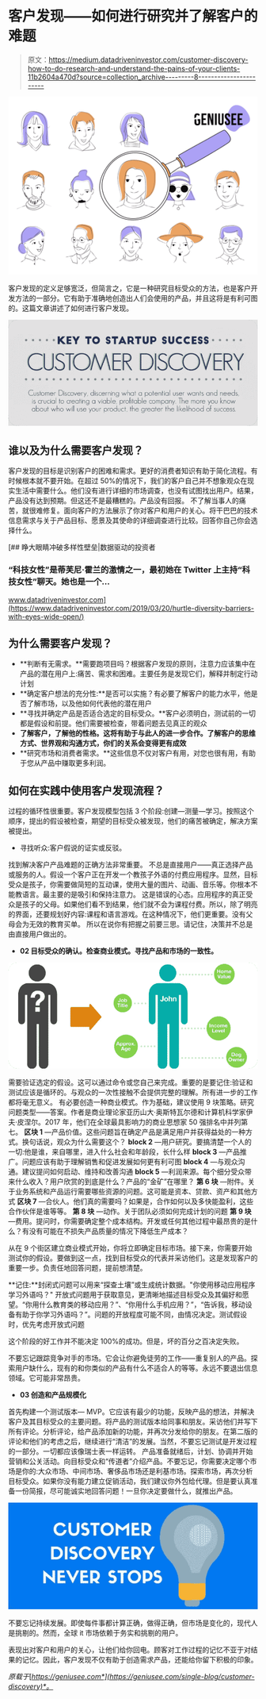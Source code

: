 # 客户发现——如何进行研究并了解客户的难题

> 原文：<https://medium.datadriveninvestor.com/customer-discovery-how-to-do-research-and-understand-the-pains-of-your-clients-11b2604a470d?source=collection_archive---------8----------------------->

![](img/5ccf56b151912bef6ed084a783997423.png)

客户发现的定义足够宽泛，但简言之，它是一种研究目标受众的方法，也是客户开发方法的一部分。它有助于准确地创造出人们会使用的产品，并且这将是有利可图的。这篇文章讲述了如何进行客户发现。

![](img/16ac4d08a2503dac29cdd18f96538fd7.png)

## 谁以及为什么需要客户发现？

客户发现的目标是识别客户的困难和需求。更好的消费者知识有助于简化流程。有时候根本就不要开始。在超过 50%的情况下，我们的客户自己并不想象观众在现实生活中需要什么。他们没有进行详细的市场调查，也没有试图找出用户。结果，产品没有达到预期。但这还不是最糟糕的。产品没有回报。
不了解当事人的痛苦，就很难修复。面向客户的方法展示了你对客户和用户的关心。将干巴巴的技术信息需求与关于产品目标、愿景及其使命的详细调查进行比较。回答你自己你会选择什么。

[](https://www.datadriveninvestor.com/2019/03/20/hurtle-diversity-barriers-with-eyes-wide-open/) [## 睁大眼睛冲破多样性壁垒|数据驱动的投资者

### “科技女性”是蒂芙尼·霍兰的激情之一，最初她在 Twitter 上主持“科技女性”聊天。她也是一个…

www.datadriveninvestor.com](https://www.datadriveninvestor.com/2019/03/20/hurtle-diversity-barriers-with-eyes-wide-open/) 

## 为什么需要客户发现？

*   **判断有无需求。**需要跑项目吗？根据客户发现的原则，注意力应该集中在产品的潜在用户上:痛苦、需求和困难。主要任务是发现它们，解释并制定行动计划
*   **确定客户想法的充分性:**是否可以实施？有必要了解客户的能力水平，他是否了解市场，以及他如何代表他的潜在用户
*   **寻找并确定产品是否适合选定的目标受众。**客户必须明白，测试前的一切都是假设和前提。他们需要被检查，带着问题去见真正的观众
*   **了解客户，了解他的性格。这将有助于与此人的进一步合作。了解客户的思维方式、世界观和沟通方式，你们的关系会变得更有成效**
*   **研究市场和消费者需求。**这些信息不仅对客户有用，对您也很有用，有助于您从产品中赚取更多利润。

## **如何在实践中使用客户发现流程？**

过程的循环性很重要。客户发现模型包括 3 个阶段:创建—测量—学习。按照这个顺序，提出的假设被检查，期望的目标受众被发现，他们的痛苦被确定，解决方案被提出。

*   寻找听众:客户假说的证实或反驳。

找到解决客户产品难题的正确方法非常重要。
不总是直接用户——真正选择产品或服务的人。假设一个客户正在开发一个教孩子外语的付费应用程序。显然，目标受众是孩子，你需要做简短的互动课，使用大量的图片、动画、音乐等。你根本不能教语言。最主要的是吸引和保持注意力。
这是错误的心态。应用程序的真正受众是孩子的父母。如果他们看不到结果，他们就不会为课程付费。所以，除了明亮的界面，还要规划好内容:课程和语言游戏。在这种情况下，他们更重要。没有父母会为无效的教育买单。
所以在说你有把握之前要三思。请记住，决策并不总是由直接用户做出的。

*   **02 目标受众的确认。检查商业模式。寻找产品和市场的一致性。**

![](img/a576b483f74bc5bdac7355de50687c01.png)

需要验证选定的假设。这可以通过命令或您自己来完成。重要的是要记住:验证和测试应该是循环的。与观众的一次性接触不会提供完整的理解。所有进一步的工作都将毫无意义。
有必要创造一种商业模式。作为基础，建议使用 9 块策略。研究问题类型——答案。作者是商业理论家亚历山大·奥斯特瓦尔德和计算机科学家伊夫·皮涅尔。2017 年，他们在全球最具影响力的商业思想家 50 强排名中并列第七。
**区块 1** —产品价值。这些问题旨在确定产品是满足用户并获得益处的一种方式。换句话说，观众为什么需要这个？
**block 2** —用户研究。要搞清楚一个人的一切:他是谁，来自哪里，进入什么社会和年龄段，长什么样
**block 3** —产品推广。问题应该有助于理解销售和促进发展如何更有利可图
**block 4** —与观众沟通。建议提问如何启动、维持和改善沟通
**block 5** —利润来源。每个细分受众带来什么收入？用户欣赏的到底是什么？产品的“金矿”在哪里？
**第 6 块** —附件。关于业务系统和产品运行需要哪些资源的问题。这可能是资本、贷款、资产和其他方式
**区块 7** —合伙人。他们真的需要吗？如果是，合作如何以及多快能盈利，这些合作伙伴是谁等等。
**第 8 块** —动作。关于团队必须如何完成计划的问题
**第 9 块** —费用。提问时，你需要确定整个成本结构。开发或任何其他过程中最昂贵的是什么？有没有可能在不损失产品质量的情况下降低生产成本？

从在 9 个街区建立商业模式开始，你将立即确定目标市场。接下来，你需要开始测试你的假设。要做到这一点，找到目标受众的代表并采访他们。这是发现客户的重要一步。负责任地回答问题，提前想清楚。

**记住:**封闭式问题可以用来“探查土壤”或生成统计数据。"你使用移动应用程序学习外语吗？"
开放式问题用于获取意见，更清晰地描述目标受众及其偏好和愿望。“你用什么教育类的移动应用？”、“你用什么手机应用？”，“告诉我，移动设备有助于你学习外语吗？”。问题的开放程度可能不同，由情况决定。测试假设时，优先考虑开放式问题

这个阶段的好工作并不能决定 100%的成功。但是，坏的百分之百决定失败。

不要忘记跟踪竞争对手的市场。它会让你避免徒劳的工作——重复别人的产品。探索用户缺什么，现有的和你类似的产品有什么不适合人的等等。永远不要退出信息领域。它可能非常昂贵。

*   **03 创造和产品规模化**

首先构建一个测试版本— MVP。它应该有最少的功能，反映产品的想法，并解决客户及其目标受众的主要问题。将产品的测试版本给同事和朋友。采访他们并写下所有评论。分析评论，给产品添加新的功能，并再次分发给你的朋友。在第二版的评论和他们的考虑之后，继续进行“清洁”的发展。当然，不要忘记测试是开发过程的一部分。一切都应该像瑞士表一样运转。
产品准备就绪后，计划、协调并开始营销和公关活动。向目标受众和“传道者”介绍产品。不要忘记，你需要决定哪个市场是你的:大众市场、中间市场、奢侈品市场还是利基市场。探索市场，再次分析目标受众。如果你没有能力建立促销活动，我们建议你外包给代理。但是要认真准备一份简报，尽可能诚实地回答问题！一旦你决定要做什么，就推出产品。

![](img/fe92a738842e49e90118c00ed98cc245.png)

不要忘记持续发展。即使每件事都计算正确，做得正确，但市场是变化的，现代人是挑剔的。然而，全球 it 市场依赖于务实和挑剔的用户。

表现出对客户和用户的关心，让他们给你回电。顾客对工作过程的记忆不亚于对结果的记忆。因此，客户发现不仅有助于创造需求产品，还能给你留下积极的印象。

*原载于*[*https://geniusee.com*](https://geniusee.com/single-blog/customer-discovery)*。*